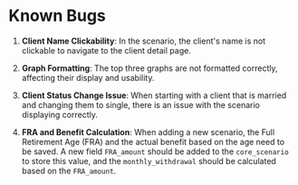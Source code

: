 # Known Bugs

1. **Client Name Clickability**: In the scenario, the client's name is not clickable to navigate to the client detail page.

2. **Graph Formatting**: The top three graphs are not formatted correctly, affecting their display and usability.

3. **Client Status Change Issue**: When starting with a client that is married and changing them to single, there is an issue with the scenario displaying correctly.

4. **FRA and Benefit Calculation**: When adding a new scenario, the Full Retirement Age (FRA) and the actual benefit based on the age need to be saved. A new field `FRA_amount` should be added to the `core_scenario` to store this value, and the `monthly_withdrawal` should be calculated based on the `FRA_amount`. 